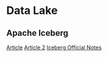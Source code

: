 # Data Lake

## Apache Iceberg
[Article](https://alexmercedcoder.medium.com/configuring-apache-spark-for-apache-iceberg-74ad039cdb6e)
[Article 2](https://github.com/apache/iceberg/issues/3546)
[Iceberg Official Notes](https://iceberg.apache.org/docs/latest/aws/)
